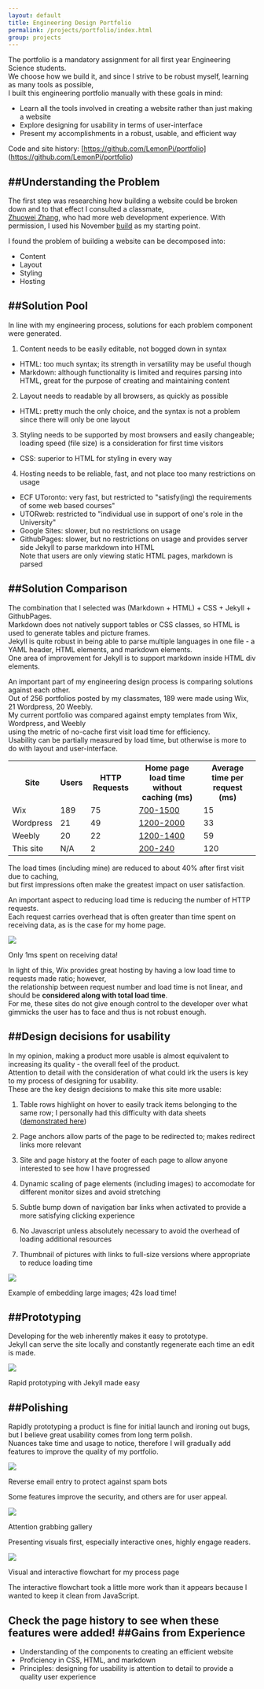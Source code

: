 ```yaml
---
layout: default
title: Engineering Design Portfolio
permalink: /projects/portfolio/index.html
group: projects
---
```

The portfolio is a mandatory assignment for all first year Engineering Science students.  
We choose how we build it, and since I strive to be robust myself, learning as many tools as possible,  
I built this engineering portfolio manually with these goals in mind:  

- Learn all the tools involved in creating a website rather than just making a website
- Explore designing for usability in terms of user-interface  
- Present my accomplishments in a robust, usable, and efficient way

Code and site history: [https://github.com/LemonPi/portfolio] (https://github.com/LemonPi/portfolio)

##Understanding the Problem
------------------------
The first step was researching how building a website could be broken down and to that effect I consulted a classmate,  
[Zhuowei Zhang](http://zhuoweizhang.net), who had more web development experience. With permission, I used his November [build](https://github.com/zhuowei/design/tree/5b67c2a088f0330f5681924b0d83a94319ba4b96) as my starting point.  

I found the problem of building a website can be decomposed into:  

- Content
- Layout
- Styling
- Hosting

<a name="pool"> </a>
##Solution Pool  
---------------
In line with my engineering process, solutions for each problem component were generated.  

1. Content needs to be easily editable, not bogged down in syntax
  - HTML: too much syntax; its strength in versatility may be useful though
  - Markdown:  although functionality is limited and requires parsing into HTML, great for the purpose of creating and maintaining content
  
2. Layout needs to readable by all browsers, as quickly as possible
  - HTML: pretty much the only choice, and the syntax is not a problem since there will only be one layout  

3. Styling needs to be supported by most browsers and easily changeable; loading speed (file size) is a consideration for first time visitors
  - CSS: superior to HTML for styling in every way

4. Hosting needs to be reliable, fast, and not place too many restrictions on usage
  - ECF UToronto: very fast, but restricted to "satisfy(ing) the requirements of some web based courses"
  - UTORweb: restricted to "individual use in support of one's role in the University"
  - Google Sites: slower, but no restrictions on usage 
  - GithubPages: slower, but no restrictions on usage and provides server side Jekyll to parse markdown into HTML  
    Note that users are only viewing static HTML pages, markdown is parsed 

<a name="compare"> </a>
##Solution Comparison
--------------------
The combination that I selected was (Markdown + HTML) + CSS + Jekyll + GithubPages.  
Markdown does not natively support tables or CSS classes, so HTML is used to generate tables and picture frames.  
Jekyll is quite robust in being able to parse multiple languages in one file - a YAML header, HTML elements, and markdown elements.  
One area of improvement for Jekyll is to support markdown inside HTML div elements.  

An important part of my engineering design process is comparing solutions against each other.  
Out of 256 portfolios posted by my classmates, 189 were made using Wix, 21 Wordpress, 20 Weebly.  
My current portfolio was compared against empty templates from Wix, Wordpress, and Weebly  
using the metric of no-cache first visit load time for efficiency.  
Usability can be partially measured by load time, but otherwise is more to do with layout and user-interface. 

<table class="pretty">
<tr>
  <th>Site</th>
  <th>Users</th>
  <th>HTTP Requests</th>
  <th>Home page load time without caching (ms)</th>
  <th>Average time per request (ms)</th>
</tr>
<tr>
  <td>Wix</td>
  <td>189</td>
  <td>75</td>
  <td><a href="wixload.png">700-1500</a></td>
  <td>15</td>
</tr>
<tr>
  <td>Wordpress</td>
  <td>21</td>
  <td>49</td>
  <td><a href="wordpressload.png">1200-2000</a></td>
  <td>33</td>
</tr>
<tr>
  <td>Weebly</td>
  <td>20</td>
  <td>22</td>
  <td><a href="weeblyload.png">1200-1400</a></td>
  <td>59</td>
</tr>
<tr>
  <td>This site</td>
  <td>N/A</td>
  <td>2</td>
  <td><a href="mysourceload.png">200-240</a></td>
  <td>120</td>
</tr>
</table>

The load times (including mine) are reduced to about 40% after first visit due to caching,  
but first impressions often make the greatest impact on user satisfaction.  

An important aspect to reducing load time is reducing the number of HTTP requests.  
Each request carries overhead that is often greater than time spent on receiving data, as is the case for my home page.

<div class="frames">
<img src="loadpartition.png">
<p>Only 1ms spent on receiving data!</p>
</div>

In light of this, Wix provides great hosting by having a low load time to requests made ratio; however,  
the relationship between request number and load time is not linear, and should be **considered along with total load time**.  
For me, these sites do not give enough control to the developer over what gimmicks the user has to face and thus is not robust enough.  

<a name="usability"> </a>
##Design decisions for usability  
---------------------------------
In my opinion, making a product more usable is almost equivalent to increasing its quality - the overall feel of the product.  
Attention to detail with the consideration of what could irk the users is key to my process of designing for usability.  
These are the key design decisions to make this site more usable:  

1. Table rows highlight on hover to easily track items belonging to the same row; I personally had this difficulty with data sheets  
([demonstrated here](/portfolio/evaluations/handmixer/#efficiency))  

2. Page anchors allow parts of the page to be redirected to; makes redirect links more relevant  

3. Site and page history at the footer of each page to allow anyone interested to see how I have progressed  

4. Dynamic scaling of page elements (including images) to accomodate for different monitor sizes and avoid stretching  

5. Subtle bump down of navigation bar links when activated to provide a more satisfying clicking experience

6. No Javascript unless absolutely necessary to avoid the overhead of loading additional resources

7. Thumbnail of pictures with links to full-size versions where appropriate to reduce loading time  

<div class="frames">
<img src="picturestoolarge.png">
<p>Example of embedding large images; 42s load time!</p>
</div>



<a name="prototype"> </a>
##Prototyping
--------------
Developing for the web inherently makes it easy to prototype.  
Jekyll can serve the site locally and constantly regenerate each time an edit is made.
<div class="frames">
<img src="jekyllprototyping.png">
<p>Rapid prototyping with Jekyll made easy</p>
</div>

<a name="polishing"> </a>
##Polishing
------------
Rapidly prototyping a product is fine for initial launch and ironing out bugs, but I believe great usability comes from long term polish.  
Nuances take time and usage to notice, therefore I will gradually add features to improve the quality of my portfolio.  
<div class="frames">
<img src="reverse.png">
<p>Reverse email entry to protect against spam bots</p>
</div>

Some features improve the security, and others are for user appeal.
<div class="frames">
<img src="gallery.png">
<p>Attention grabbing gallery</p>
</div>

Presenting visuals first, especially interactive ones, highly engage readers.
<div class="frames">
<img src="process_visual.png">
<p>Visual and interactive flowchart for my process page</p>
</div>

The interactive flowchart took a little more work than it appears because I wanted to keep it clean from JavaScript.

Check the page history to see when these features were added!
<a name="gains"> </a>
##Gains from Experience
-----------------------
- Understanding of the components to creating an efficient website
- Proficiency in CSS, HTML, and markdown
- Principles: designing for usability is attention to detail to provide a quality user experience